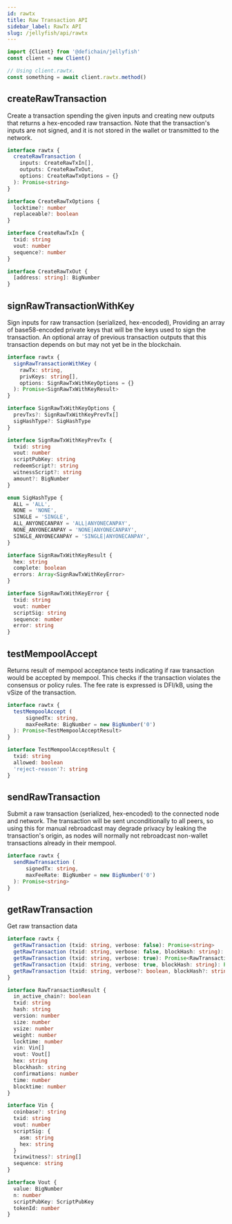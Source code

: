 ```yaml
---
id: rawtx
title: Raw Transaction API
sidebar_label: RawTx API
slug: /jellyfish/api/rawtx
---
```


```js
import {Client} from '@defichain/jellyfish'
const client = new Client()

// Using client.rawtx.
const something = await client.rawtx.method()
```

## createRawTransaction

Create a transaction spending the given inputs and creating new outputs that returns a hex-encoded raw transaction.
Note that the transaction's inputs are not signed, and it is not stored in the wallet or transmitted to the network.

```ts title="client.rawtx.createRawTransaction()"
interface rawtx {
  createRawTransaction (
    inputs: CreateRawTxIn[],
    outputs: CreateRawTxOut,
    options: CreateRawTxOptions = {}
  ): Promise<string>
}

interface CreateRawTxOptions {
  locktime?: number
  replaceable?: boolean
}

interface CreateRawTxIn {
  txid: string
  vout: number
  sequence?: number
}

interface CreateRawTxOut {
  [address: string]: BigNumber
}
```


## signRawTransactionWithKey

Sign inputs for raw transaction (serialized, hex-encoded), Providing an array of base58-encoded private keys that will 
be the keys used to sign the transaction. An optional array of previous transaction outputs that this transaction 
depends on but may not yet be in the blockchain.

```ts title="client.rawtx.signRawTransactionWithKey()"
interface rawtx {
  signRawTransactionWithKey (
    rawTx: string,
    privKeys: string[],
    options: SignRawTxWithKeyOptions = {}
  ): Promise<SignRawTxWithKeyResult>
}

interface SignRawTxWithKeyOptions {
  prevTxs?: SignRawTxWithKeyPrevTx[]
  sigHashType?: SigHashType
}

interface SignRawTxWithKeyPrevTx {
  txid: string
  vout: number
  scriptPubKey: string
  redeemScript?: string
  witnessScript?: string
  amount?: BigNumber
}

enum SigHashType {
  ALL = 'ALL',
  NONE = 'NONE',
  SINGLE = 'SINGLE',
  ALL_ANYONECANPAY = 'ALL|ANYONECANPAY',
  NONE_ANYONECANPAY = 'NONE|ANYONECANPAY',
  SINGLE_ANYONECANPAY = 'SINGLE|ANYONECANPAY',
}

interface SignRawTxWithKeyResult {
  hex: string
  complete: boolean
  errors: Array<SignRawTxWithKeyError>
}

interface SignRawTxWithKeyError {
  txid: string
  vout: number
  scriptSig: string
  sequence: number
  error: string
}
```

## testMempoolAccept

Returns result of mempool acceptance tests indicating if raw transaction would be accepted by mempool.
This checks if the transaction violates the consensus or policy rules. The fee rate is expressed is DFI/kB, using the 
vSize of the transaction.

```ts title="client.rawtx.testMempoolAccept()"
interface rawtx {
  testMempoolAccept (
      signedTx: string, 
      maxFeeRate: BigNumber = new BigNumber('0')
  ): Promise<TestMempoolAcceptResult>
}

interface TestMempoolAcceptResult {
  txid: string
  allowed: boolean
  'reject-reason'?: string
}

```

## sendRawTransaction

Submit a raw transaction (serialized, hex-encoded) to the connected node and network. The transaction will be sent 
unconditionally to all peers, so using this for manual rebroadcast may degrade privacy by leaking the transaction's 
origin, as nodes will normally not rebroadcast non-wallet transactions already in their mempool.

```ts title="client.rawtx.sendRawTransaction()"
interface rawtx {
  sendRawTransaction (
      signedTx: string, 
      maxFeeRate: BigNumber = new BigNumber('0')
  ): Promise<string>
}
```

## getRawTransaction

Get raw transaction data

```ts title="client.rawtx.getRawTransaction()"
interface rawtx {
  getRawTransaction (txid: string, verbose: false): Promise<string>
  getRawTransaction (txid: string, verbose: false, blockHash: string): Promise<string>
  getRawTransaction (txid: string, verbose: true): Promise<RawTransactionResult>
  getRawTransaction (txid: string, verbose: true, blockHash: string): Promise<TransactionResult>
  getRawTransaction (txid: string, verbose?: boolean, blockHash?: string): Promise<string | RawTransactionResult | TransactionResult>
}

interface RawTransactionResult {
  in_active_chain?: boolean
  txid: string
  hash: string
  version: number
  size: number
  vsize: number
  weight: number
  locktime: number
  vin: Vin[]
  vout: Vout[]
  hex: string
  blockhash: string
  confirmations: number
  time: number
  blocktime: number
}

interface Vin {
  coinbase?: string
  txid: string
  vout: number
  scriptSig: {
    asm: string
    hex: string
  }
  txinwitness?: string[]
  sequence: string
}

interface Vout {
  value: BigNumber
  n: number
  scriptPubKey: ScriptPubKey
  tokenId: number
}
```

